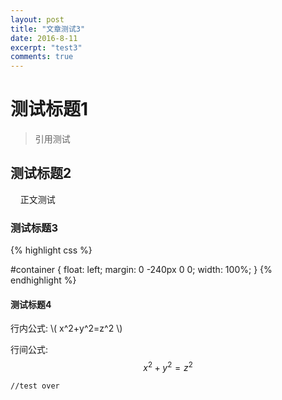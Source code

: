 ```yaml
---
layout: post
title: "文章测试3"
date: 2016-8-11
excerpt: "test3"
comments: true
---
```




# 测试标题1

> 引用测试

## 测试标题2

&#160;&#160;&#160;&#160;正文测试

### 测试标题3

{% highlight css %}

#container {
  float: left;
  margin: 0 -240px 0 0;
  width: 100%;
}
{% endhighlight %}

#### 测试标题4

行内公式:   \\( x^2+y^2=z^2 \\) 

行间公式:
$$
x^2+y^2=z^2 \tag{1}
$$

	//test over

